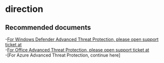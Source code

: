 <properties
	pageTitle="avoid misroute, MDATP / Offiice ATP"
	description="avoid misroute, MDATP / Offiice ATP"
	service=""
	resource=""
	authors="zacohen2"
	ms.author="zacohen"
	displayOrder=""
	selfHelpType="generic"
	supportTopicIds="32602242,32602243"
	resourceTags=""
	productPesIds="16264"
	cloudEnvironments="public"
	articleId="ec8f9e49-000b-426d-b559-56914a557126"
/>

# direction

## **Recommended documents**

-[For Windows Defender Advanced Threat Protection, please open support ticket at](https://support.Microsoft.com/en-us/supportforbusiness/productselection) <br>
-[For Office  Advanced Threat Protection, please open support ticket at](https://portal.office.com/adminportal#/homepage) <br>
-[For Azure Advanced Threat Protection, continue here]


